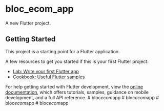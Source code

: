 # bloc_ecom_app

A new Flutter project.

## Getting Started

This project is a starting point for a Flutter application.

A few resources to get you started if this is your first Flutter project:

- [Lab: Write your first Flutter app](https://docs.flutter.dev/get-started/codelab)
- [Cookbook: Useful Flutter samples](https://docs.flutter.dev/cookbook)

For help getting started with Flutter development, view the
[online documentation](https://docs.flutter.dev/), which offers tutorials,
samples, guidance on mobile development, and a full API reference.
#   b l o c _ e c o m _ a p p  
 #   b l o c _ e c o m _ a p p  
 #   b l o c _ e c o m _ a p p  
 #   b l o c _ e c o m _ a p p  
 